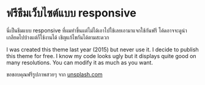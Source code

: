 ฟรีธีมเว็บไซต์แบบ responsive
====

นี่เป็นธีมแบบ responsive ที่ผมทำขึ้นแต่ไม่ได้เอาไปใช้เลยเอามาแจกใช้กันฟรี 
โค้ดอาจจะดูน่าเกลียดไปบ้างแต่ก็ใช้งานได้ เชิญแก้ไขกันได้ตามสะดวก

I was created this theme last year (2015) but never use it. 
I decide to publish this theme for free. I know my code looks ugly but 
it displays quite good on many resolutions. You can modify it as much as you want.

ขอขอบคุณฟรีรูปภาพสวยๆ จาก [unsplash.com](https://unsplash.com)
